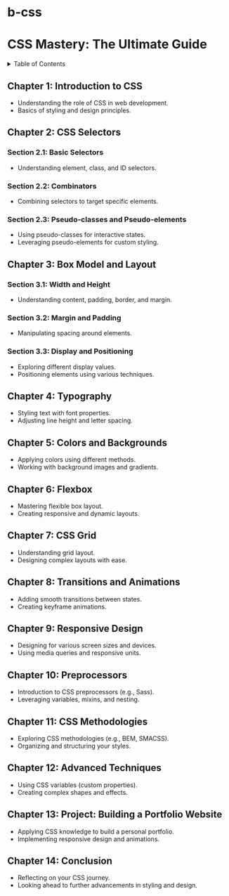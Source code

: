 # b-css
# CSS Mastery: The Ultimate Guide

<details>
<summary>Table of Contents</summary>

- [Chapter 1: Introduction to CSS](#chapter-1-introduction-to-css)
- [Chapter 2: CSS Selectors](#chapter-2-css-selectors)
  - [Section 2.1: Basic Selectors](#section-21-basic-selectors)
  - [Section 2.2: Combinators](#section-22-combinators)
  - [Section 2.3: Pseudo-classes and Pseudo-elements](#section-23-pseudo-classes-and-pseudo-elements)
- [Chapter 3: Box Model and Layout](#chapter-3-box-model-and-layout)
  - [Section 3.1: Width and Height](#section-31-width-and-height)
  - [Section 3.2: Margin and Padding](#section-32-margin-and-padding)
  - [Section 3.3: Display and Positioning](#section-33-display-and-positioning)
- [Chapter 4: Typography](#chapter-4-typography)
- [Chapter 5: Colors and Backgrounds](#chapter-5-colors-and-backgrounds)
- [Chapter 6: Flexbox](#chapter-6-flexbox)
- [Chapter 7: CSS Grid](#chapter-7-css-grid)
- [Chapter 8: Transitions and Animations](#chapter-8-transitions-and-animations)
- [Chapter 9: Responsive Design](#chapter-9-responsive-design)
- [Chapter 10: Preprocessors](#chapter-10-preprocessors)
- [Chapter 11: CSS Methodologies](#chapter-11-css-methodologies)
- [Chapter 12: Advanced Techniques](#chapter-12-advanced-techniques)
- [Chapter 13: Project: Building a Portfolio Website](#chapter-13-project-building-a-portfolio-website)
- [Chapter 14: Conclusion](#chapter-14-conclusion)

</details>

## Chapter 1: Introduction to CSS
- Understanding the role of CSS in web development.
- Basics of styling and design principles.

## Chapter 2: CSS Selectors
### Section 2.1: Basic Selectors
- Understanding element, class, and ID selectors.

### Section 2.2: Combinators
- Combining selectors to target specific elements.

### Section 2.3: Pseudo-classes and Pseudo-elements
- Using pseudo-classes for interactive states.
- Leveraging pseudo-elements for custom styling.

## Chapter 3: Box Model and Layout
### Section 3.1: Width and Height
- Understanding content, padding, border, and margin.

### Section 3.2: Margin and Padding
- Manipulating spacing around elements.

### Section 3.3: Display and Positioning
- Exploring different display values.
- Positioning elements using various techniques.

## Chapter 4: Typography
- Styling text with font properties.
- Adjusting line height and letter spacing.

## Chapter 5: Colors and Backgrounds
- Applying colors using different methods.
- Working with background images and gradients.

## Chapter 6: Flexbox
- Mastering flexible box layout.
- Creating responsive and dynamic layouts.

## Chapter 7: CSS Grid
- Understanding grid layout.
- Designing complex layouts with ease.

## Chapter 8: Transitions and Animations
- Adding smooth transitions between states.
- Creating keyframe animations.

## Chapter 9: Responsive Design
- Designing for various screen sizes and devices.
- Using media queries and responsive units.

## Chapter 10: Preprocessors
- Introduction to CSS preprocessors (e.g., Sass).
- Leveraging variables, mixins, and nesting.

## Chapter 11: CSS Methodologies
- Exploring CSS methodologies (e.g., BEM, SMACSS).
- Organizing and structuring your styles.

## Chapter 12: Advanced Techniques
- Using CSS variables (custom properties).
- Creating complex shapes and effects.

## Chapter 13: Project: Building a Portfolio Website
- Applying CSS knowledge to build a personal portfolio.
- Implementing responsive design and animations.

## Chapter 14: Conclusion
- Reflecting on your CSS journey.
- Looking ahead to further advancements in styling and design.
